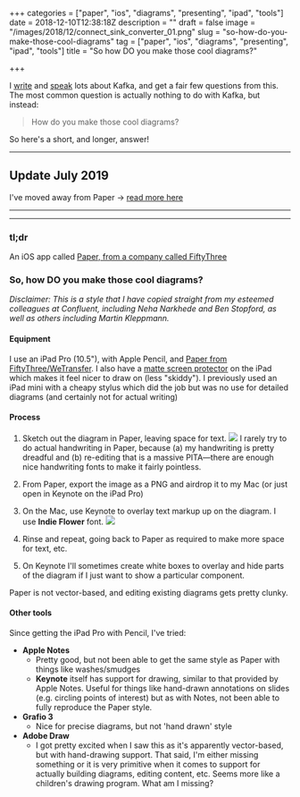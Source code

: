 +++
categories = ["paper", "ios", "diagrams", "presenting", "ipad", "tools"]
date = 2018-12-10T12:38:18Z
description = ""
draft = false
image = "/images/2018/12/connect_sink_converter_01.png"
slug = "so-how-do-you-make-those-cool-diagrams"
tag = ["paper", "ios", "diagrams", "presenting", "ipad", "tools"]
title = "So how DO you make those cool diagrams?"

+++

I [write](https://www.confluent.io/blog/author/robin/) and [speak](http://rmoff.net/presentations/) lots about Kafka, and get a fair few questions from this. The most common question is actually nothing to do with Kafka, but instead: 

> How do you make those cool diagrams? 

So here's a short, and longer, answer! 

----

## Update July 2019

I've moved away from Paper -> [read more here](/2019/07/11/so-how-do-you-make-those-cool-diagrams-july-2019-update/)

----
----


### tl;dr

An iOS app called [Paper, from a company called FiftyThree](https://paper.bywetransfer.com/)

### So, how DO you make those cool diagrams? 

_Disclaimer: This is a style that I have copied straight from my esteemed colleagues at Confluent, including Neha Narkhede and Ben Stopford, as well as others including Martin Kleppmann._

#### Equipment

I use an iPad Pro (10.5"), with Apple Pencil, and [Paper from FiftyThree/WeTransfer](https://paper.bywetransfer.com/). I also have a [matte screen protector](https://www.amazon.co.uk/gp/product/B073X5BML2) on the iPad which makes it feel nicer to draw on (less "skiddy"). I previously used an iPad mini with a cheapy stylus which did the job but was no use for detailed diagrams (and certainly not for actual writing)

#### Process

1. Sketch out the diagram in Paper, leaving space for text. 
    ![](/images/2018/12/diagrams.png)
    I rarely try to do actual handwriting in Paper, because (a) my handwriting is pretty dreadful and (b) re-editing that is a massive PITA—there are enough nice handwriting fonts to make it fairly pointless.

2. From Paper, export the image as a PNG and airdrop it to my Mac (or just open in Keynote on the iPad Pro)
3. On the Mac, use Keynote to overlay text markup up on the diagram. I use **Indie Flower** font.
    ![](/images/2018/12/keynote-1.jpg)

4. Rinse and repeat, going back to Paper as required to make more space for text, etc.
5. On Keynote I'll sometimes create white boxes to overlay and hide parts of the diagram if I just want to show a particular component. 

Paper is not vector-based, and editing existing diagrams gets pretty clunky. 

#### Other tools

Since getting the iPad Pro with Pencil, I've tried:

* **Apple Notes**
    * Pretty good, but not been able to get the same style as Paper with things like washes/smudges
    * **Keynote** itself has support for drawing, similar to that provided by Apple Notes. Useful for things like hand-drawn annotations on slides (e.g. circling points of interest) but as with Notes, not been able to fully reproduce the Paper style.
* **Grafio 3**
    * Nice for precise diagrams, but not 'hand drawn' style
* **Adobe Draw**
    * I got pretty excited when I saw this as it's apparently vector-based, but with hand-drawing support. That said, I'm either missing something or it is very primitive when it comes to support for actually building diagrams, editing content, etc. Seems more like a children's drawing program. What am I missing? 
